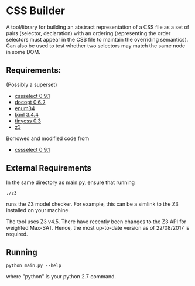 # CSS Builder

A tool/library for building an abstract representation of a CSS file as a set of
pairs (selector, declaration) with an ordering (representing the order selectors
must appear in the CSS file to maintain the overriding semantics).  Can
also be used to test whether two selectors may match the same node in some DOM.

## Requirements:

(Possibly a superset)

* [cssselect 0.9.1](https://pypi.python.org/pypi/cssselect)
* [docopt 0.6.2](https://pypi.python.org/pypi/docopt)
* [enum34](https://pypi.python.org/pypi/enum34)
* [lxml 3.4.4](https://pypi.python.org/pypi/lxml)
* [tinycss 0.3](https://pypi.python.org/pypi/tinycss)
* [z3](http://research.microsoft.com/en-us/um/redmond/projects/z3/z3.html)

Borrowed and modified code from

* [cssselect 0.9.1](https://pypi.python.org/pypi/cssselect)

## External Requirements

In the same directory as main.py, ensure that running 

    ./z3

runs the Z3 model checker.  For example, this can be a simlink to the
Z3 installed on your machine.  

The tool uses Z3 v4.5.  There have recently been changes to the Z3 API
for weighted Max-SAT.  Hence, the most up-to-date version as of
22/08/2017 is required.

## Running

    python main.py --help

where "python" is your python 2.7 command.
